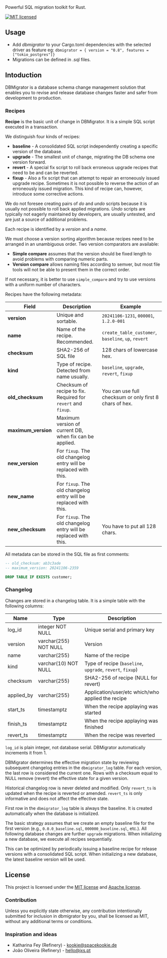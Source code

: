Powerful SQL migration toolkit for Rust.

[![MIT licensed][mit-badge]][mit-url]

[mit-badge]: https://img.shields.io/badge/license-MIT-blue.svg
[mit-url]: LICENSE-MIT

## Usage

- Add *dbmigrator* to your Cargo.toml dependencies with the selected driver as feature eg: `dbmigrator = { version = "0.8", features = ["tokio_postgres"]}`
- Migrations can be defined in .sql files.

## Intoduction

DBMigrator is a database schema change management solution that enables you 
to revise and release database changes faster and safer from development to production.

### Recipes

**Recipe** is the basic unit of change in DBMigrator. It is a simple SQL script executed in a transaction. 

We distinguish four kinds of recipes:
- **baseline** - A consolidated SQL script independently creating a specific version of the database.
- **upgrade** - The smallest unit of change, migrating the DB schema one version forward. 
- **revert** - A special fix script to roll back erroneous upgrade recipes that need to be and can be reverted.
- **fixup** - Also a fix script that can attempt to repair an erroneously issued upgrade recipe. 
  Sometimes it is not possible to reverse the action of an erroneously issued migration.
  This kind of recipe can, however, introduce some corrective actions.

We do not foresee creating pairs of *do* and *undo* scripts because 
it is usually not possible to roll back applied migrations.
*Undo* scripts are typically not eagerly maintained by developers, are usually untested, and are just a source of additional problems.

Each recipe is identified by a *version* and a *name*.

We must choose a version sorting algorithm because recipes need to be arranged in an unambiguous order.
Two version comparators are available: 
- **Simple compare** assumes that the version should be fixed length to avoid problems with comparing numeric parts.
- **Version compare** allows naming files according to semver, 
  but most file tools will not be able to present them in the correct order. 
  
If not necessary, it is better to use `simple_compare` and try to use versions with a uniform number of characters.

Recipes have the following metadata:

| Field               | Description                                                      | Example                                                 |
|---------------------|------------------------------------------------------------------|---------------------------------------------------------|
| **version**         | Unique and sortable.                                             | `20241106-1231`, `000001`, `1.2.0-001`                  |
| **name**            | Name of the recipe. Recommended.                                 | `create_table_customer`, `baseline`, `up`, `revert`     |
| **checksum**        | SHA2-256 of SQL file                                             | 128 chars of lowercase hex.                             |
| **kind**            | Type of recipe. Detected from name usually.                      | `baseline`, `upgrade`, `revert`, `fixup`                |
| **old_checksum**    | Checksum of recipe to fix. Required for `revert` and `fixup`.    | You can use full checksum or only first 8 chars of hex. |
| **maximum_version** | Maximum version of current DB, when fix can be applied.          |                                                         |
| **new_version**     | For `fixup`. The old changelog entry will be replaced with this. |                                                         |
| **new_name**        | For `fixup`. The old changelog entry will be replaced with this. |                                                         |
| **new_checksum**    | For `fixup`. The old changelog entry will be replaced with this. | You have to put all 128 chars.                          |

All metadata can be stored in the SQL file as first comments:

```sql
-- old_checksum: ab3c3ade
-- maximum_version: 20241106-2359

DROP TABLE IF EXISTS customer;
```

### Changelog

Changes are stored in a changelog table. It is a simple table with the following columns:

| Name       | Type                  | Description                                               |
|------------|-----------------------|-----------------------------------------------------------|
| log_id     | integer NOT NULL      | Unique serial and primary key                             |
| version    | varchar(255) NOT NULL | Version                                                   |
| name       | varchar(255)          | Name of the recipe                                        |
| kind       | varchar(10) NOT NULL  | Type of recipe (`baseline`, `upgrade`, `revert`, `fixup`) |
| checksum   | varchar(255)          | SHA2-256 of recipe (NULL for revert)                      |
| applied_by | varchar(255)          | Application/user/etc which/who applied the recipe         |
| start_ts   | timestamptz           | When the recipe applaying was started                     |
| finish_ts  | timestamptz           | When the recipe applaying was finished                    |
| revert_ts  | timestamptz           | When the recipe was reverted                              |

`log_id` is plain integer, not database serial. DBMigrator automatically increments it from 1.

DBMigrator determines the effective migration state by reviewing subsequent changelog entries 
in the `dbmigrator_log` table. For each version, the last row is considered the current one.
Rows with a checksum equal to NULL remove (revert) the effective state for a given version.

Historical changelog row is never deleted and modified. Only `revert_ts` is updated when the recipe 
is reverted or amended. `revert_ts` is only informative and does not affect the effective state.

First row in the `dbmigrator_log` table is always the baseline. It is created automatically 
when the database is initialized. 

The basic strategy assumes that we create an empty baseline file for the first version 
(e.g., `0.0.0_baseline.sql`, `000000_baseline.sql`, etc.).
All following database changes are further `upgrade` migrations.
When initializing a new database, we execute all recipes sequentially.

This can be optimized by periodically issuing a baseline recipe for release versions 
with a consolidated SQL script.
When initializing a new database, the latest baseline version will be used.

## License

This project is licensed under the [MIT license](LICENSE-MIT) and [Apache license](LICENSE-APACHE-2.0).

### Contribution

Unless you explicitly state otherwise, any contribution intentionally submitted
for inclusion in dbmigrator by you, shall be licensed as MIT, without any additional
terms or conditions.

### Inspiration and ideas

- Katharina Fey (Refinery) - kookie@spacekookie.de
- João Oliveira (Refinery) - hello@jxs.pt
